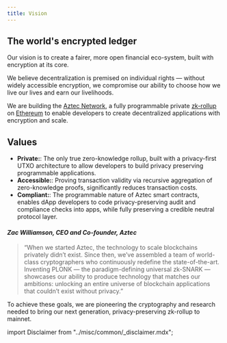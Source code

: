 ```yaml
---
title: Vision
---
```


## The world's encrypted ledger

Our vision is to create a fairer, more open financial eco-system, built with encryption at its core.

We believe decentralization is premised on individual rights — without widely accessible encryption, we compromise our ability to choose how we live our lives and earn our livelihoods.

We are building the [Aztec Network](https://aztec.network/), a fully programmable private [zk-rollup](https://ethereum.org/en/developers/docs/scaling/zk-rollups/) on [Ethereum](https://ethereum.org/) to enable developers to create decentralized applications with encryption and scale.

## Values

- **Private:**: The only true zero-knowledge rollup, built with a privacy-first UTXO architecture to allow developers to build privacy preserving programmable applications.
- **Accessible:**: Proving transaction validity via recursive aggregation of zero-knowledge proofs, significantly reduces transaction costs.
- **Compliant:**: The programmable nature of Aztec smart contracts, enables dApp developers to code privacy-preserving audit and compliance checks into apps, while fully preserving a credible neutral protocol layer.

#### _Zac Williamson, CEO and Co-founder, Aztec_

> “When we started Aztec, the technology to scale blockchains privately didn’t exist. Since then, we’ve assembled a team of world-class cryptographers who continuously redefine the state-of-the-art. Inventing PLONK — the paradigm-defining universal zk-SNARK — showcases our ability to produce technology that matches our ambitions: unlocking an entire universe of blockchain applications that couldn’t exist without privacy.”

To achieve these goals, we are pioneering the cryptography and research needed to bring our next generation, privacy-preserving zk-rollup to mainnet.

import Disclaimer from "../misc/common/\_disclaimer.mdx";
<Disclaimer/>
